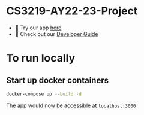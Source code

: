 # CS3219-AY22-23-Project

* 🎉 Try our app [here](https://frontend-pzsuad4zva-as.a.run.app/login)
* 📝 Check out our [Developer Guide](https://cs3219-ay2223s1.github.io/cs3219-project-ay2223s1-g22/)

# To run locally

## Start up docker containers

```bash
docker-compose up --build -d
```

The app would now be accessible at `localhost:3000`
